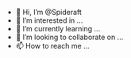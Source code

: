 - 👋 Hi, I’m @Spideraft
- 👀 I’m interested in ...
- 🌱 I’m currently learning ...
- 💞️ I’m looking to collaborate on ...
- 📫 How to reach me ...

<!---
Spideraft/Spideraft is a ✨ special ✨ repository because its `README.md` (this file) appears on your GitHub profile.
You can click the Preview link to take a look at your changes.
--->
